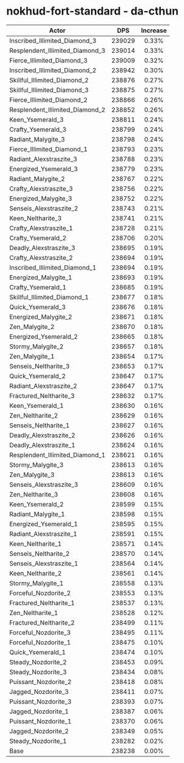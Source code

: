 # nokhud-fort-standard - da-cthun
| Actor | DPS | Increase |
|---|:---:|:---:|
|Inscribed_Illimited_Diamond_3|239029|0.33%|
|Resplendent_Illimited_Diamond_3|239014|0.33%|
|Fierce_Illimited_Diamond_3|239009|0.32%|
|Inscribed_Illimited_Diamond_2|238942|0.30%|
|Skillful_Illimited_Diamond_2|238876|0.27%|
|Skillful_Illimited_Diamond_3|238875|0.27%|
|Fierce_Illimited_Diamond_2|238866|0.26%|
|Resplendent_Illimited_Diamond_2|238852|0.26%|
|Keen_Ysemerald_3|238811|0.24%|
|Crafty_Ysemerald_3|238799|0.24%|
|Radiant_Malygite_3|238798|0.24%|
|Fierce_Illimited_Diamond_1|238793|0.23%|
|Radiant_Alexstraszite_3|238788|0.23%|
|Energized_Ysemerald_3|238779|0.23%|
|Radiant_Malygite_2|238767|0.22%|
|Crafty_Alexstraszite_3|238756|0.22%|
|Energized_Malygite_3|238752|0.22%|
|Senseis_Alexstraszite_2|238743|0.21%|
|Keen_Neltharite_3|238741|0.21%|
|Crafty_Alexstraszite_1|238728|0.21%|
|Crafty_Ysemerald_2|238706|0.20%|
|Deadly_Alexstraszite_3|238695|0.19%|
|Crafty_Alexstraszite_2|238694|0.19%|
|Inscribed_Illimited_Diamond_1|238694|0.19%|
|Energized_Malygite_1|238693|0.19%|
|Crafty_Ysemerald_1|238685|0.19%|
|Skillful_Illimited_Diamond_1|238677|0.18%|
|Quick_Ysemerald_3|238676|0.18%|
|Energized_Malygite_2|238671|0.18%|
|Zen_Malygite_2|238670|0.18%|
|Energized_Ysemerald_2|238665|0.18%|
|Stormy_Malygite_2|238657|0.18%|
|Zen_Malygite_1|238654|0.17%|
|Senseis_Neltharite_3|238653|0.17%|
|Quick_Ysemerald_2|238647|0.17%|
|Radiant_Alexstraszite_2|238647|0.17%|
|Fractured_Neltharite_3|238632|0.17%|
|Keen_Ysemerald_1|238630|0.16%|
|Zen_Neltharite_2|238629|0.16%|
|Senseis_Neltharite_1|238627|0.16%|
|Deadly_Alexstraszite_2|238626|0.16%|
|Deadly_Alexstraszite_1|238624|0.16%|
|Resplendent_Illimited_Diamond_1|238621|0.16%|
|Stormy_Malygite_3|238613|0.16%|
|Zen_Malygite_3|238613|0.16%|
|Senseis_Alexstraszite_3|238609|0.16%|
|Zen_Neltharite_3|238608|0.16%|
|Keen_Ysemerald_2|238599|0.15%|
|Radiant_Malygite_1|238598|0.15%|
|Energized_Ysemerald_1|238595|0.15%|
|Radiant_Alexstraszite_1|238591|0.15%|
|Keen_Neltharite_1|238571|0.14%|
|Senseis_Neltharite_2|238570|0.14%|
|Senseis_Alexstraszite_1|238564|0.14%|
|Keen_Neltharite_2|238561|0.14%|
|Stormy_Malygite_1|238558|0.13%|
|Forceful_Nozdorite_2|238553|0.13%|
|Fractured_Neltharite_1|238537|0.13%|
|Zen_Neltharite_1|238528|0.12%|
|Fractured_Neltharite_2|238499|0.11%|
|Forceful_Nozdorite_3|238495|0.11%|
|Forceful_Nozdorite_1|238475|0.10%|
|Quick_Ysemerald_1|238474|0.10%|
|Steady_Nozdorite_2|238453|0.09%|
|Steady_Nozdorite_3|238434|0.08%|
|Puissant_Nozdorite_2|238418|0.08%|
|Jagged_Nozdorite_3|238411|0.07%|
|Puissant_Nozdorite_3|238393|0.07%|
|Jagged_Nozdorite_1|238387|0.06%|
|Puissant_Nozdorite_1|238370|0.06%|
|Jagged_Nozdorite_2|238349|0.05%|
|Steady_Nozdorite_1|238282|0.02%|
|Base|238238|0.00%|
